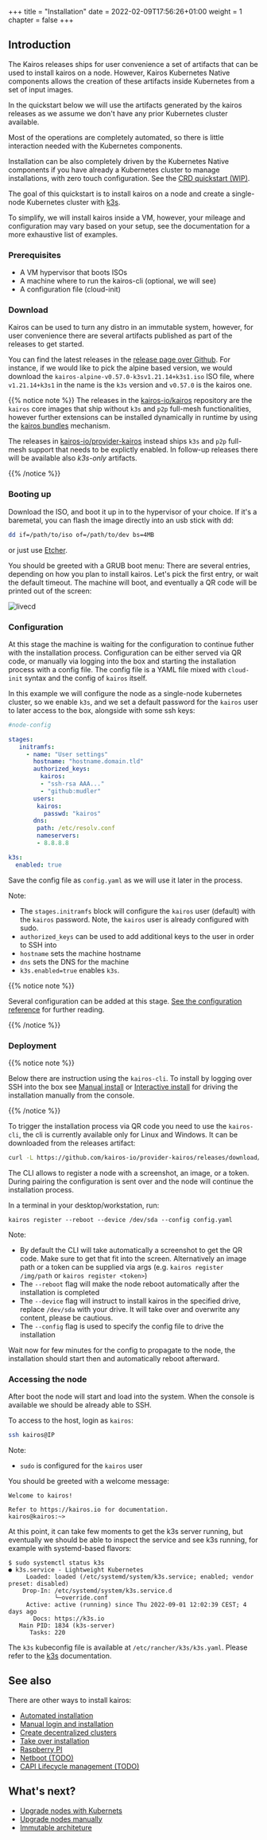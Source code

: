 +++
title = "Installation"
date = 2022-02-09T17:56:26+01:00
weight = 1
chapter = false
+++

## Introduction

The Kairos releases ships for user convenience a set of artifacts that can be used to install kairos on a node. 
However, Kairos Kubernetes Native components allows the creation of these artifacts inside Kubernetes from a set of input images. 

In the quickstart below we will use the artifacts generated by the kairos releases as we assume we don't have any prior Kubernetes cluster available.

Most of the operations are completely automated, so there is little interaction needed with the Kubernetes components.

Installation can be also completely driven by the Kubernetes Native components if you have already a Kubernetes cluster to manage installations, with zero touch configuration. See the [CRD quickstart (WIP)]().

The goal of this quickstart is to install kairos on a node and create a single-node Kubernetes cluster with [k3s](https://k3s.io).

To simplify, we will install kairos inside a VM, however, your mileage and configuration may vary based on your setup, see the documentation for a more exhaustive list of examples.


### Prerequisites

- A VM hypervisor that boots ISOs
- A machine where to run the kairos-cli (optional, we will see)
- A configuration file (cloud-init)

### Download

Kairos can be used to turn any distro in an immutable system, however, for user convenience there are several artifacts published as part of the releases to get started.

You can find the latest releases in the [release page over Github](https://github.com/kairos-io/provider-kairos/releases). For instance, if we would like to pick the alpine based version, we would download the `kairos-alpine-v0.57.0-k3sv1.21.14+k3s1.iso` ISO file, where `v1.21.14+k3s1` in the name is the `k3s` version and `v0.57.0` is the kairos one.

{{% notice note %}}
The releases in the [kairos-io/kairos](https://github.com/kairos-io/kairos/releases) repository are the `kairos` core images that ship without `k3s` and `p2p` full-mesh functionalities, however further extensions can be installed dynamically in runtime by using the [kairos bundles]() mechanism.

The releases in [kairos-io/provider-kairos](https://github.com/kairos-io/provider-kairos/releases) instead ships `k3s` and `p2p` full-mesh support that needs to be explictly enabled. In follow-up releases there will be available also _k3s-only_ artifacts.

{{% /notice %}}

### Booting up

Download the ISO, and boot it up in to the hypervisor of your choice. If it's a baremetal, you can flash the image directly into an usb stick with dd:

```bash
dd if=/path/to/iso of=/path/to/dev bs=4MB
```

or just use [Etcher](https://www.balena.io/etcher/).

You should be greeted with a GRUB boot menu:
There are several entries, depending on how you plan to install kairos. Let's pick the first entry, or wait the default timeout.
The machine will boot, and eventually a QR code will be printed out of the screen:

![livecd](https://user-images.githubusercontent.com/2420543/189219806-29b4deed-b4a1-4704-b558-7a60ae31caf2.gif)

### Configuration

At this stage the machine is waiting for the configuration to continue futher with the installation process. Configuration can be either served via QR code, or manually via logging into the box and starting the installation process with a config file. The config file is a YAML file mixed with `cloud-init` syntax and the config of `kairos` itself.

In this example we will configure the node as a single-node kubernetes cluster, so we enable `k3s`, and we set a default password for the `kairos` user to later access to the box, alongside with some ssh keys:

```yaml
#node-config

stages:
   initramfs:
     - name: "User settings"
       hostname: "hostname.domain.tld"
       authorized_keys:
         kairos:
         - "ssh-rsa AAA..."
         - "github:mudler"
       users:
        kairos:
          passwd: "kairos"
       dns:
        path: /etc/resolv.conf
        nameservers:
        - 8.8.8.8

k3s:
  enabled: true
```

Save the config file as `config.yaml` as we will use it later in the process.

Note:
- The `stages.initramfs` block will configure the `kairos` user (default) with the `kairos` password. Note, the `kairos` user is already configured with sudo.
- `authorized_keys` can be used to add additional keys to the user in order to SSH into
- `hostname` sets the machine hostname
- `dns` sets the DNS for the machine
- `k3s.enabled=true` enables `k3s`. 

{{% notice note %}}

Several configuration can be added at this stage. [See the configuration reference](/reference/configuration) for further reading.

{{% /notice %}}

### Deployment

{{% notice note %}}

Below there are instruction using the `kairos-cli`.  To install by logging over SSH into the box see [Manual install](/installation/manual) or [Interactive install](/installation/interactive) for driving the installation manually from the console.

{{% /notice %}}

To trigger the installation process via QR code you need to use the `kairos-cli`, the cli is currently available only for Linux and Windows. It can be downloaded from the releases artifact:

```bash
curl -L https://github.com/kairos-io/provider-kairos/releases/download/v0.57.0/kairos-cli-v0.57.0-Linux-x86_64.tar.gz -o - | tar -xvzf - -C .
```

The CLI allows to register a node with a screenshot, an image, or a token. During pairing the configuration is sent over and the node will continue the installation process.

In a terminal in your desktop/workstation, run:

```
kairos register --reboot --device /dev/sda --config config.yaml
```

Note:
- By default the CLI will take automatically a screenshot to get the QR code. Make sure to get that fit into the screen. Alternatively an image path or a token can be supplied via args (e.g. `kairos register /img/path` or `kairos register <token>`)
- The `--reboot` flag will make the node reboot automatically after the installation is completed
- The `--device` flag will instruct to install kairos in the specified drive, replace `/dev/sda` with your drive. It will take over and overwrite any content, please be cautious.
- The `--config` flag is used to specify the config file to drive the installation

Wait now for few minutes for the config to propagate to the node, the installation should start then and automatically reboot afterward.

### Accessing the node

After boot the node will start and load into the system. When the console is available we should be already able to SSH.

To access to the host, login as `kairos`:

```bash
ssh kairos@IP
```

Note:
- `sudo` is configured for the `kairos` user

You should be greeted with a welcome message:

```
Welcome to kairos!

Refer to https://kairos.io for documentation.
kairos@kairos:~> 
```

At this point, it can take few moments to get the k3s server running, but eventually we should be able to inspect the service and see k3s running, for example with systemd-based flavors:

```
$ sudo systemctl status k3s
● k3s.service - Lightweight Kubernetes
     Loaded: loaded (/etc/systemd/system/k3s.service; enabled; vendor preset: disabled)
    Drop-In: /etc/systemd/system/k3s.service.d
             └─override.conf
     Active: active (running) since Thu 2022-09-01 12:02:39 CEST; 4 days ago
       Docs: https://k3s.io
   Main PID: 1834 (k3s-server)
      Tasks: 220
```

The `k3s` kubeconfig file is available at `/etc/rancher/k3s/k3s.yaml`. Please refer to the [k3s](https://rancher.com/docs/k3s/latest/en/) documentation.

## See also

There are other ways to install kairos:

- [Automated installation](/installation/automated)
- [Manual login and installation](/installation/manual)
- [Create decentralized clusters](/installation/p2p)
- [Take over installation](/installation/takeover)
- [Raspberry PI](/installation/raspberry)
- [Netboot (TODO)]()
- [CAPI Lifecycle management (TODO)]()

## What's next?

- [Upgrade nodes with Kubernets](/upgrade/kubernetes)
- [Upgrade nodes manually](/upgrade/manual)
- [Immutable architeture](/architecture/immutable)

